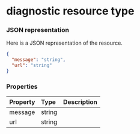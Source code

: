 # diagnostic resource type



### JSON representation

Here is a JSON representation of the resource.

<!-- {
  "blockType": "resource",
  "optionalProperties": [

  ],
  "@odata.type": "microsoft.graph.diagnostic"
}-->

```json
{
  "message": "string",
  "url": "string"
}

```
### Properties
| Property	   | Type	|Description|
|:---------------|:--------|:----------|
|message|string||
|url|string||

<!-- uuid: 8fcb5dbc-d5aa-4681-8e31-b001d5168d79
2015-10-25 14:57:30 UTC -->
<!-- {
  "type": "#page.annotation",
  "description": "diagnostic resource",
  "keywords": "",
  "section": "documentation",
  "tocPath": ""
}-->
